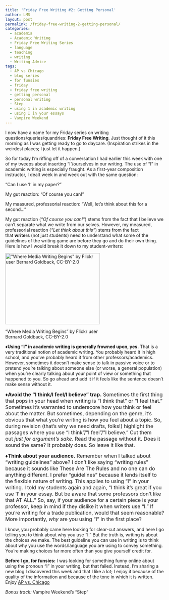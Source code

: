 ```yaml
---
title: 'Friday Free Writing #2: Getting Personal'
author: LMS
layout: post
permalink: /friday-free-writing-2-getting-personal/
categories:
  - academia
  - Academic Writing
  - Friday Free Writing Series
  - language
  - teaching
  - writing
  - Writing Advice
tags:
  - AP vs Chicago
  - blog series
  - for funsies
  - friday
  - friday free writing
  - getting personal
  - personal writing
  - Step
  - using 1 in academic writing
  - using I in your essays
  - Vampire Weekend
---
```

I now have a name for my Friday series on writing questions/queries/quandries: **Friday Free Writing**. Just thought of it this morning as I was getting ready to go to daycare. (Inspiration strikes in the weirdest places; I just let it happen.)

So for today I&#8217;m riffing off of a conversation I had earlier this week with one of my tweeps about inserting &#8220;I&#8221;/ourselves in our writing. The use of &#8220;I&#8221; in academic writing is especially fraught. As a first-year composition instructor, I dealt week in and week out with the same question:

&#8220;Can I use &#8216;I&#8217; in my paper?&#8221;

My gut reaction: &#8220;Of course you can!&#8221;

My maasured, professorial reaction: &#8220;Well, let&#8217;s think about this for a second&#8230;&#8221;

My gut reaction (*&#8220;Of course you can!&#8221;*) stems from the fact that I believe we can&#8217;t separate what we write from our selves. However, my measured, professorial reaction (*&#8220;Let think about this&#8221;*) stems from the fact that **writers** (not just students) need to understand what some of the guidelines of the writing game are before they go and do their own thing. Here is how I would break it down to my student-writers:

<div id="attachment_1361" class="wp-caption alignright" style="width: 310px">
  <a href="http://www.flickr.com/photos/topgold/1540148086/in/photostream/"><img class=" wp-image-1361 " alt="&quot;Where Media Writing Begins&quot; by Flickr user Bernard Goldback, CC-BY-2.0" src="http://www.lianamsilvaford.com/wp-content/uploads/2013/06/1540148086_02b2845f84.jpg" width="300" height="225" /></a>
  
  <p class="wp-caption-text">
    &#8220;Where Media Writing Begins&#8221; by Flickr user Bernard Goldback, CC-BY-2.0
  </p>
</div>

**♦Using &#8220;I&#8221; in academic writing is generally frowned upon, yes.** That is a very traditional notion of academic writing. You probably heard it in high school, and you&#8217;ve probably heard it from other professors/academics. However, sometimes it doesn&#8217;t make sense to talk in passive voice or to pretend you&#8217;re talking about someone else (or worse, a general population) when you&#8217;re clearly talking about your point of view or something that happened to you. So go ahead and add it if it feels like the sentence doesn&#8217;t make sense without it.

<strong style="font-size: 16px;">♦Avoid the &#8220;I think/I feel/I believe&#8221; trap.</strong><span style="font-size: 16px;"> Sometimes the first thing that pops in your head when writing is &#8220;I think that&#8221; or &#8220;I feel that.&#8221; Sometimes it&#8217;s warranted to underscore how you think or feel about the matter. But sometimes, depending on the genre, it&#8217;s obvious that what you&#8217;re writing is how you feel about a topic. So, during revision (that&#8217;s why we need drafts, folks!) highlight the passages where you use &#8220;I think&#8221;/&#8221;I feel&#8221;/&#8221;I believe.&#8221; Cut them out </span><em style="font-size: 16px;">just for argument&#8217;s sake</em><span style="font-size: 16px;">. Read the passage without it. Does it sound the same? It probably does. So leave it like that.</span>

<strong style="font-size: 16px;">♦Think about your audience.</strong><span style="font-size: 16px;"> Remember when I talked about &#8220;writing guidelines&#8221; above? I don&#8217;t like saying &#8220;writing rules&#8221; because it sounds like These Are The Rules and no one can do anything different. I prefer &#8220;guidelines&#8221; because it lends itself to the flexible nature of writing. This applies to using &#8220;I&#8221; in your writing. I told my students again and again, &#8220;I think it&#8217;s great if you use &#8216;I&#8217; in your essay. But be aware that some professors don&#8217;t like that AT ALL.&#8221; So, say, if your audience for a certain piece is your professor, keep in mind if they dislike it when writers use &#8220;I.&#8221; If you&#8217;re writing for a trade publication, would that seem reasonable? More importantly, </span><em style="font-size: 16px;">why </em><span style="font-size: 16px;">are you using &#8220;I&#8221; in the first place?</span>

I know, you probably came here looking for clear-cut answers, and here I go telling you to think about why you use &#8220;I.&#8221; But the truth is, writing is about the choices we make. The best guideline you can use in writing is to think about why you use the words/language you are using to convey something. You&#8217;re making choices far more often than you give yourself credit for.

**Before I go, for funsies:** I was looking for something funny online about using the pronoun &#8220;I&#8221; in your writing, but that failed. Instead, I&#8217;m sharing a new blog I discovered this week and that I like a lot; I enjoy it because of the quality of the information and because of the tone in which it is written. Enjoy [AP vs. Chicago][1]

*Bonus track:* Vampire Weekend&#8217;s &#8220;Step&#8221;

<span class='embed-youtube' style='text-align:center; display: block;'></span>

 [1]: http://www.apvschicago.com/